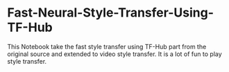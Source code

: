 # Fast-Neural-Style-Transfer-Using-TF-Hub
This Notebook take the fast style transfer using TF-Hub part from the original source and extended to video style transfer. It is a lot of fun to play style transfer.
